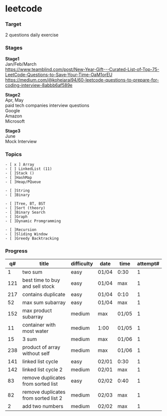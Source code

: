 # leetcode

### Target
2 questions daily exercise 

### Stages
**Stage1** \
Jan/Feb/March \
https://www.teamblind.com/post/New-Year-Gift---Curated-List-of-Top-75-LeetCode-Questions-to-Save-Your-Time-OaM1orEU \
https://medium.com/@koheiarai94/60-leetcode-questions-to-prepare-for-coding-interview-8abbb6af589e 

**Stage2** \
Apr, May \
paid tech companies interview questions \
Google \
Amazon \
Microsoft 

**Stage3** \
June \
Mock Interview


### Topics

	- [ x ] Array
	- [ ] LinkedList (11)
	- [ ]Stack ()
	- [ ]HashMap
	- [ ]Heap/PQueue

	- [ ]String
	- [ ]Binary

	- [ ]Tree, BT, BST
	- [ ]Sort (theory)
    - [ ]Binary Search
	- [ ]Graph
	- [ ]Dynamic Promgramming
	
	- [ ]Recursion
	- [ ]Sliding Window
	- [ ]Greedy Backtracking
	
	

### Progress
	
q# | title | difficulty | date | time | attempt#
---| ----- | ---------- | ---- | ---- | --------
1  | two sum | easy | 01/04 | 0:30 | 1 
121  | best time to buy and sell stock | easy | 01/04 | max | 1
217 | contains duplicate | easy | 01/04 | 0:10 | 1
52 | max sum subarray | easy | 01/04 | max | 1
152| max product subarray       | medium | max | 01/05 | 1
11 | container with most water | medium | 1:00 | 01/05 | 1
15 | 3 sum                      | medium | max | 01/06 | 1
238 | product of array without self | medium | max | 01/06 |1
141 | linked list cycle | easy | 02/01 | 0:30  |1
142 | linked list cycle 2 | medium | 02/01 | max | 1
83 | remove duplicates from sorted list | easy | 02/02 | 0:40 | 1
82 | remove duplicates from sorted list 2| medium | 02/03 | max | 1
2 | add two numbers | medium | 02/02 | max | 1



